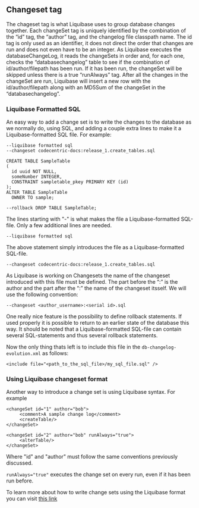 ## Changeset tag

The chageset tag is what Liquibase uses to group database changes together. Each changeSet tag is uniquely identified by the combination of the “id” tag, the “author” tag, and the changelog file classpath name. The id tag is only used as an identifier, it does not direct the order that changes are run and does not even have to be an integer.
As Liquibase executes the databaseChangeLog, it reads the changeSets in order and, for each one, checks the “databasechangelog” table to see if the combination of id/author/filepath has been run. If it has been run, the changeSet will be skipped unless there is a true “runAlways” tag. After all the changes in the changeSet are run, Liquibase will insert a new row with the id/author/filepath along with an MD5Sum of the changeSet in the “databasechangelog”.

### Liquibase Formatted SQL

An easy way to add  a change set is to write the changes to the database as we normally do, using SQL, and adding a couple extra lines to make it a Liquibase-formatted SQL file. For example:

```
--liquibase formatted sql
--changeset codecentric-docs:release_1.create_tables.sql
 
CREATE TABLE SampleTable
(
  id uuid NOT NULL,
  someNumber INTEGER,
  CONSTRAINT sampletable_pkey PRIMARY KEY (id)
);
ALTER TABLE SampleTable
  OWNER TO sample;
 
--rollback DROP TABLE SampleTable;
```

The lines starting with "-" is what makes the file a Liquibase-formatted SQL-file. Only a few additional lines are needed.

```
--liquibase formatted sql
```

The above statement simply introduces the file as a Liquibase-formatted SQL-file.

```
--changeset codecentric-docs:release_1.create_tables.sql
```

As Liquibase is working on Changesets the name of the changeset introduced with this file must be defined. The part before the “:” is the author and the part after the “:” the name of the changeset itsself. We will use the following convention:

``
--changeset <author_username>:<serial id>.sql
``

One really nice feature is the possibility to define rollback statements. If used properly it is possible to return to an earlier state of the database this way. It should be noted that a Liquibase-formatted SQL-file can contain several SQL-statements and thus several rollback statements.

Now the only thing thats left is to include this file in the `db-changelog-evolution.xml` as follows:
```
<include file="<path_to_the_sql_file>/my_sql_file.sql" />
```

### Using Liquibase changeset format
Another way to introduce a change set is using Liquibase syntax. For example
```
<changeSet id="1" author="bob">
     <comment>A sample change log</comment>
     <createTable/>
</changeSet>

<changeSet id="2" author="bob" runAlways="true">
     <alterTable/>
</changeSet>
```

Where "id" and "author" must follow the same conventions previously discussed.

`runAlways="true"` executes the change set on every run, even if it has been run before.

To learn more about how to write change sets using the Liquibase format you can visit [this link](http://www.liquibase.org/documentation/changeset.html)







